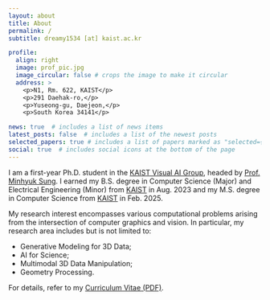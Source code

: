 ```yaml
---
layout: about
title: About
permalink: /
subtitle: dreamy1534 [at] kaist.ac.kr

profile:
  align: right
  image: prof_pic.jpg
  image_circular: false # crops the image to make it circular
  address: >
    <p>N1, Rm. 622, KAIST</p>
    <p>291 Daehak-ro,</p>
    <p>Yuseong-gu, Daejeon,</p>
    <p>South Korea 34141</p>

news: true  # includes a list of news items
latest_posts: false  # includes a list of the newest posts
selected_papers: true # includes a list of papers marked as "selected={true}"
social: true  # includes social icons at the bottom of the page
---
```


I am a first-year Ph.D. student in the [KAIST Visual AI Group](https://kaist-visual-ai-group.github.io), headed by [Prof. Minhyuk Sung](https://mhsung.github.io). I earned my B.S. degree in Computer Science (Major) and Electrical Engineering (Minor) from [KAIST](https://www.kaist.ac.kr/en/) in Aug. 2023 and my M.S. degree in Computer Science from [KAIST](https://www.kaist.ac.kr/en/) in Feb. 2025.

My research interest encompasses various computational problems arising from the intersection of computer graphics and vision. In particular, my research area includes but is not limited to:
- Generative Modeling for 3D Data;
- AI for Science;
- Multimodal 3D Data Manipulation;
- Geometry Processing.

For details, refer to my [Curriculum Vitae (PDF)](assets/pdf/CV.pdf).